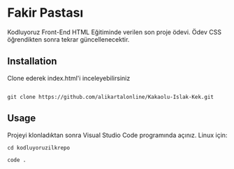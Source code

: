 # Fakir Pastası
 Kodluyoruz Front-End HTML Eğitiminde verilen son proje ödevi. Ödev CSS öğrendikten sonra tekrar güncellenecektir.


## Installation

Clone ederek index.html'i inceleyebilirsiniz


```

git clone https://github.com/alikartalonline/Kakaolu-Islak-Kek.git

```


## Usage


Projeyi klonladıktan sonra Visual Studio Code programında açınız.
Linux için:



```
cd kodluyoruzilkrepo

code . 

```
